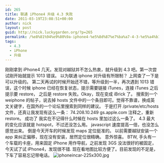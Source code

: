 ```yaml
---
id: 265
title: 联通 iPhone4 升级 4.3 失败
date: 2011-03-19T23:08:51+00:00
author: nick
layout: post
guid: http://nick.luckygarden.org/?p=265
permalink: /%e8%81%94%e9%80%9a-iphone4-%e5%8d%87%e7%ba%a7-4-3-%e5%a4%b1%e8%b4%a5/
tags:
  - 4.3
  - iPhone
  - 升级
---
```

刚刚拿到 iPhone4 几天。发现对越狱并不怎么热衷，就升级到 4.3 吧。第一次尝试刚开始就提示 1013 错误。 以为联通 iphone 对升级有所限制？ 上网查了一下是可以升级的。 第二天再试的时候开始还不错，等升级到一半，再次遇到 1013 错误，这个时候 iphone 已经在恢复状态，提示需要链接 iTunes，连接 iTunes 之后提示要 restore， 之后是 restore 失败。Okay，现在变成 iBrick 了。 搜索到一个 weiphone 的帖子，说去掉 hosts 文件中的一个条目即可。觉得不靠谱，换成英文关键字，在国外的一个论坛里搜索到同样的建议。 于是打开 /private/etc/hosts 文件，还真让我发现有这么一条：
74.208.10.249 gs.apple.com
注释之，重新 restore。 成功了
我实在不记得什么时候在 hosts 里加过这么一条了。
4.3 最大的变化应该就是 hotspot，不过还没怎么用。 javascript 速度提高一倍，也没怎么感觉出来。 倒是今天开车的时候发现 maps 定位挺准的。 以前需要越狱安装一个 app 来纠正偏移，现在没有安装，居然定位很精确。 意外惊喜。
BTW, 手头有一个车载的卡座，用来固定 iPhone 用作导航，之前发现 3GS 没法很好的被固定，今天试了试 iPhone4，发现很不错. 现在看地图比较方便了。目前发现的不足是，下车了容易忘记带电话。
![iphoneincar-225x300.jpg]({{site.url}}/attachments/2011/03/iphoneincar-225x300.jpg)
